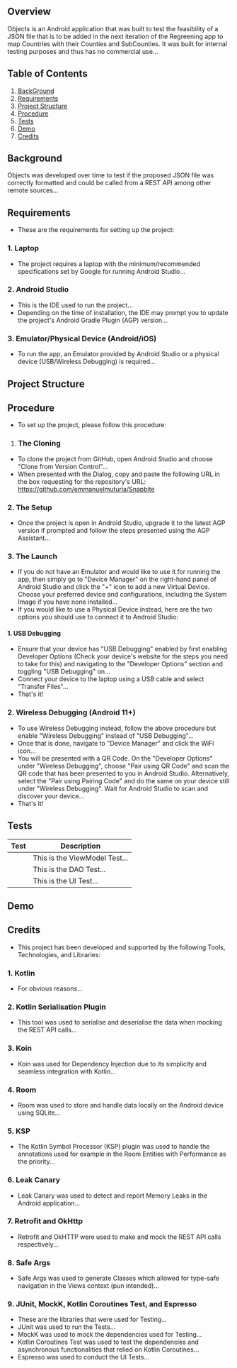 ## Overview

Objects is an Android application that was built to test the feasibility of a JSON file that is to be added in the next iteration of the Regreening app to map Countries with their Counties and SubCounties. It was built for internal testing purposes and thus has no commercial use...

## Table of Contents

1. [BackGround](#Background)
2. [Requirements](#Requirements)
3. [Project Structure](#Structure)
4. [Procedure](#Procedure)
5. [Tests](#Tests)
6. [Demo](#Demo)
7. [Credits](#Credits)

## Background

Objects was developed over time to test if the proposed JSON file was correctly formatted and could be called from a REST API among other remote sources...

## Requirements

- These are the requirements for setting up the project:

### 1. Laptop
- The project requires a laptop with the minimum/recommended specifications set by Google for running Android Studio...

### 2. Android Studio
- This is the IDE used to run the project...
- Depending on the time of installation, the IDE may prompt you to update the project's Android Gradle Plugin (AGP) version...

### 3. Emulator/Physical Device (Android/iOS)
- To run the app, an Emulator provided by Android Studio or a physical device (USB/Wireless Debugging) is required...

## Project Structure


## Procedure

- To set up the project, please follow this procedure:

1. ### The Cloning
- To clone the project from GitHub, open Android Studio and choose "Clone from Version Control"...
- When presented with the Dialog, copy and paste the following URL in the box requesting for the repository's URL: https://github.com/emmanuelmuturia/Snapbite

### 2. The Setup
- Once the project is open in Android Studio, upgrade it to the latest AGP version if prompted and follow the steps presented using the AGP Assistant...

### 3. The Launch
- If you do not have an Emulator and would like to use it for running the app, then simply go to "Device Manager" on the right-hand panel of Android Studio and click the "+" icon to add a new Virtual Device. Choose your preferred device and configurations, including the System Image if you have none installed...
- If you would like to use a Physical Device instead, here are the two options you should use to connect it to Android Studio:

#### 1. USB Debugging
- Ensure that your device has "USB Debugging" enabled by first enabling Developer Options (Check your device's website for the steps you need to take for this) and navigating to the "Developer Options" section and toggling "USB Debugging" on...
- Connect your device to the laptop using a USB cable and select "Transfer Files"...
- That's it!

### 2. Wireless Debugging (Android 11+)
- To use Wireless Debugging instead, follow the above procedure but enable "Wireless Debugging" instead of "USB Debugging"...
- Once that is done, navigate to "Device Manager" and click the WiFi icon...
- You will be presented with a QR Code. On the "Developer Options" under "Wireless Debugging", choose "Pair using QR Code" and scan the QR code that has been presented to you in Android Studio. Alternatively, select the "Pair using Pairing Code" and do the same on your device still under "Wireless Debugging". Wait for Android Studio to scan and discover your device...
- That's it!

## Tests

| Test | Description |
|------|-------------|
|       | This is the ViewModel Test... |
|       | This is the DAO Test... |
|        | This is the UI Test... |

## Demo

## Credits

- This project has been developed and supported by the following Tools, Technologies, and Libraries:

### 1. Kotlin

- For obvious reasons...

### 2. Kotlin Serialisation Plugin

- This tool was used to serialise and deserialise the data when mocking the REST API calls...

### 3. Koin

- Koin was used for Dependency Injection due to its simplicity and seamless integration with Kotlin...

### 4. Room

- Room was used to store and handle data locally on the Android device using SQLite...

### 5. KSP

- The Kotlin Symbol Processor (KSP) plugin was used to handle the annotations used for example in the Room Entities with Performance as the priority...

### 6. Leak Canary

- Leak Canary was used to detect and report Memory Leaks in the Android application...

### 7. Retrofit and OkHttp

- Retrofit and OkHTTP were used to make and mock the REST API calls respectively...

### 8. Safe Args

- Safe Args was used to generate Classes which allowed for type-safe navigation in the Views context (pun intended)...

### 9. JUnit, MockK, Kotlin Coroutines Test, and Espresso

- These are the libraries that were used for Testing...
- JUnit was used to run the Tests...
- MockK was used to mock the dependencies used for Testing...
- Kotlin Coroutines Test was used to test the dependencies and asynchronous functionalities that relied on Kotlin Coroutines...
- Espresso was used to conduct the UI Tests...